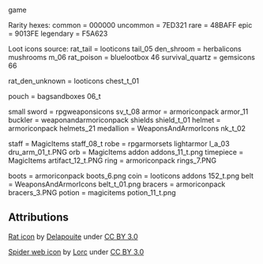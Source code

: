 game

Rarity hexes:
common = 000000
uncommon = 7ED321
rare = 48BAFF
epic = 9013FE
legendary = F5A623

Loot icons source:
rat_tail = looticons tail_05
den_shroom = herbalicons mushrooms m_06
rat_poison = bluelootbox 46
survival_quartz = gemsicons 66

rat_den_unknown = looticons chest_t_01

pouch = bagsandboxes 06_t

small sword = rpgweaponsicons sv_t_08
armor = armoriconpack armor_11
buckler = weaponandarmoriconpack shields shield_t_01
helmet = armoriconpack helmets_21
medallion = WeaponsAndArmorIcons nk_t_02

staff = MagicItems staff_08_t
robe = rpgarmorsets lightarmor l_a_03 dru_arm_01_t.PNG
orb = MagicItems addon addons_11_t.png
timepiece = MagicItems artifact_12_t.PNG
ring = armoriconpack rings_7.PNG

boots = armoriconpack boots_6.png
coin = looticons addons 152_t.png
belt = WeaponsAndArmorIcons belt_t_01.png
bracers = armoriconpack bracers_3.PNG
potion = magicitems potion_11_t.png

## Attributions

[Rat icon](https://game-icons.net/1x1/delapouite/rat.html) by [Delapouite](http://delapouite.com/) under [CC BY 3.0](http://creativecommons.org/licenses/by/3.0/)

[Spider web icon](https://game-icons.net/1x1/lorc/spider-web.html) by [Lorc](http://lorcblog.blogspot.com/) under [CC BY 3.0](http://creativecommons.org/licenses/by/3.0/)